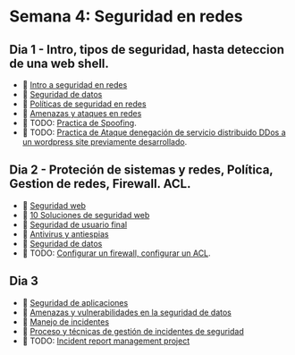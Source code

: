 # Semana 4: Seguridad en redes

## Dia 1 -  Intro, tipos de seguridad, hasta deteccion de una web shell.

- 📗 [Intro a seguridad en redes](./intro-seguridad-en-redes.md)
- 📗 [Seguridad de datos](./seguridad-de-redes.md)
- 📗 [Políticas de seguridad en redes](./network-security-policies.es.md)
- 📗 [Amenazas y ataques en redes](./threats-atacks-network.es.md)
- 🧪 TODO: [Practica de Spoofing](https://github.com/breatheco-de/spoofing-exercise-tutorial/tree/main).
- 🧪 TODO: [Practica de Ataque denegación de servicio distribuido DDos a un wordpress site previamente desarrollado](https://github.com/breatheco-de/ddos-wordpress-exercise-tutorial).

## Dia 2 - Proteción de sistemas y redes, Política, Gestion de redes, Firewall. ACL.

- 📗 [Seguridad web](./web-security.es.md)
- 📗 [10 Soluciones de seguridad web](./10-solutions-web-security.es.md)
- 📗 [Seguridad de usuario final](./enduser-network-security.es.md)
- 📗 [Antivirus y antiespias](./antivirus-spyware.md)
- 📗 [Seguridad de datos](./data-security.es.md)
- 🧪 TODO: [Configurar un firewall, configurar un ACL](https://github.com/breatheco-de/configuring-firewall-and-acl-exercise-tutorial).

## Dia 3

- 📗 [Seguridad de aplicaciones](./application-security.es.md)
- 📗 [Amenazas y vulnerabilidades en la seguridad de datos](./threats-vulnerabilities-data-security.es.md)
- 📗 [Manejo de incidentes](./incident-management.es.md)
- 📗 [Proceso y técnicas de gestión de incidentes de seguridad](./incident-management-process-best-pracices.es.md)
- 🧪 TODO: [Incident report management project](https://github.com/breatheco-de/incident-report-management-exercise-project)
